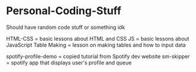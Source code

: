 # Personal-Coding-Stuff

Should have random code stuff or something idk

HTML-CSS = basic lessons about HTML and CSS
JS = basic lessons about JavaScript
Table Making = lesson on making tables and how to input data

spotify-profile-demo = copied tutorial from Spotify dev website
sm-skipper = spotify app that displays user's profile and queue
